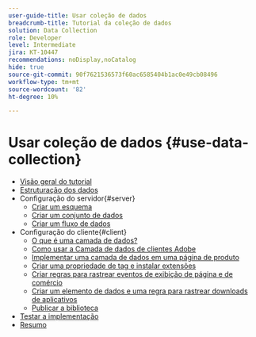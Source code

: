 ```yaml
---
user-guide-title: Usar coleção de dados
breadcrumb-title: Tutorial da coleção de dados
solution: Data Collection
role: Developer
level: Intermediate
jira: KT-10447
recommendations: noDisplay,noCatalog
hide: true
source-git-commit: 90f7621536573f60ac6585404b1ac0e49cb08496
workflow-type: tm+mt
source-wordcount: '82'
ht-degree: 10%

---
```



# Usar coleção de dados {#use-data-collection}

+ [Visão geral do tutorial](overview.md)
+ [Estruturação dos dados](structuring-your-data.md)
+ Configuração do servidor{#server}
   + [Criar um esquema](configure-the-server/create-a-schema.md)
   + [Criar um conjunto de dados](configure-the-server/create-a-dataset.md)
   + [Criar um fluxo de dados](configure-the-server/create-a-datastream.md)
+ Configuração do cliente{#client}
   + [O que é uma camada de dados?](configure-the-client/whats-a-data-layer.md)
   + [Como usar a Camada de dados de clientes Adobe](configure-the-client/how-to-use-the-adobe-client-data-layer.md)
   + [Implementar uma camada de dados em uma página de produto](configure-the-client/implement-product-page-data-layer.md)
   + [Criar uma propriedade de tag e instalar extensões](configure-the-client/create-a-tags-property-and-install-extensions.md)
   + [Criar regras para rastrear eventos de exibição de página e de comércio](configure-the-client/create-rules-for-tracking-page-view-and-commerce-events.md)
   + [Criar um elemento de dados e uma regra para rastrear downloads de aplicativos](configure-the-client/create-a-data-element-and-rule-for-tracking-app-downloads.md)
   + [Publicar a biblioteca](configure-the-client/publish-the-library.md)
+ [Testar a implementação](test-the-implementation.md)
+ [Resumo](summary.md)
